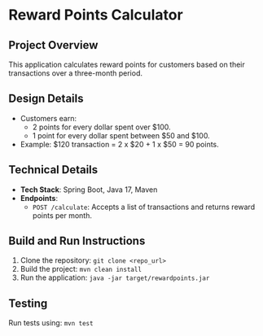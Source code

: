 # Reward Points Calculator

## Project Overview
This application calculates reward points for customers based on their transactions over a three-month period.

## Design Details
- Customers earn:
  - 2 points for every dollar spent over $100.
  - 1 point for every dollar spent between $50 and $100.
- Example: $120 transaction = 2 x $20 + 1 x $50 = 90 points.

## Technical Details
- **Tech Stack**: Spring Boot, Java 17, Maven
- **Endpoints**:
  - `POST /calculate`: Accepts a list of transactions and returns reward points per month.

## Build and Run Instructions
1. Clone the repository: `git clone <repo_url>`
2. Build the project: `mvn clean install`
3. Run the application: `java -jar target/rewardpoints.jar`

## Testing
Run tests using: `mvn test`